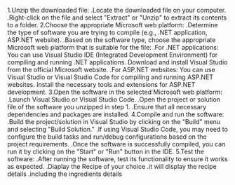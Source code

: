 1.Unzip the downloaded file:
.Locate the downloaded file on your computer.
.Right-click on the file and select "Extract" or "Unzip" to extract its contents to a folder.
2.Choose the appropriate Microsoft web platform:
.Determine the type of software you are trying to compile (e.g., .NET application, ASP.NET website).
.Based on the software type, choose the appropriate Microsoft web platform that is suitable for the file:
.For .NET applications: You can use Visual Studio IDE (Integrated Development Environment) for compiling and running .NET applications. Download and install Visual Studio from the official Microsoft website.
.For ASP.NET websites: You can use Visual Studio or Visual Studio Code for compiling and running ASP.NET websites. Install the necessary tools and extensions for ASP.NET development.
3.Open the software in the selected Microsoft web platform:
.Launch Visual Studio or Visual Studio Code.
.Open the project or solution file of the software you unzipped in step 1.
.Ensure that all necessary dependencies and packages are installed.
4.Compile and run the software:
.Build the project/solution in Visual Studio by clicking on the "Build" menu and selecting "Build Solution."
.If using Visual Studio Code, you may need to configure the build tasks and run/debug configurations based on the project requirements.
.Once the software is successfully compiled, you can run it by clicking on the "Start" or "Run" button in the IDE.
5.Test the software:
.After running the software, test its functionality to ensure it works as expected.
.Diaplay the Recipe of your choice 
.it will display the recipe details
.including the ingredients details
